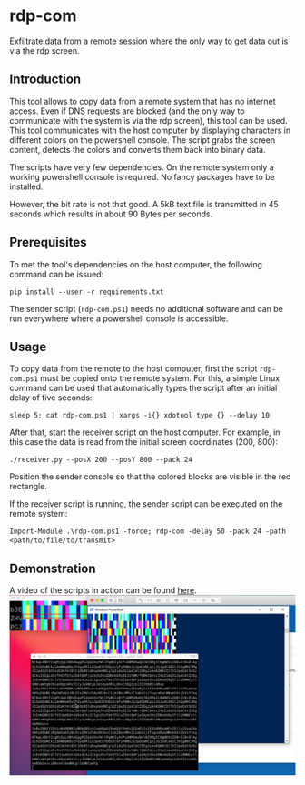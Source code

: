 # rdp-com
Exfiltrate data from a remote session where the only way to get data out is via the rdp screen.

## Introduction 
This tool allows to copy data from a remote system that has no internet access.
Even if DNS requests are blocked (and the only way to communicate with the system is via the rdp screen), this tool can be used.
This tool communicates with the host computer by displaying characters
in different colors on the powershell console.
The script grabs the screen content, detects the colors and converts them back into binary data.

The scripts have very few dependencies.
On the remote system only a working powershell console is required.
No fancy packages have to be installed.

However, the bit rate is not that good.
A 5kB text file is transmitted in 45 seconds which results in about 90 Bytes per seconds.

## Prerequisites
To met the tool's dependencies on the host computer, the following command can be issued:
```
pip install --user -r requirements.txt
```
The sender script (`rdp-com.ps1`) needs no additional software and can be run everywhere where a powershell console is accessible.

## Usage
To copy data from the remote to the host computer, first the script `rdp-com.ps1` must be copied onto the remote system.
For this, a simple Linux command can be used that automatically types the script after an initial delay of five seconds:
```
sleep 5; cat rdp-com.ps1 | xargs -i{} xdotool type {} --delay 10
```

After that, start the receiver script on the host computer.
For example, in this case the data is read from the initial screen coordinates (200, 800):
```
./receiver.py --posX 200 --posY 800 --pack 24
```
Position the sender console so that the colored blocks are visible in the red rectangle.

If the receiver script is running, the sender script can be executed on the remote system:
```
Import-Module .\rdp-com.ps1 -force; rdp-com -delay 50 -pack 24 -path <path/to/file/to/transmit>
```

## Demonstration
A video of the scripts in action can be found [here](https://drive.google.com/file/d/1awvEpWflo1hlVaV1iR3KTR9d2eQTQkh8/view?usp=sharing).
![Screenshot](https://github.com/MKesenheimer/rdp-com/blob/master/screenshot.png)